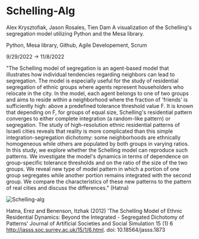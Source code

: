 # Schelling-Alg
Alex Krysztofiak, Jason Rosales, Tien Dam
A visualization of the Schelling's segregation model utilizing Python and the Mesa library.

Python, Mesa library, Github, Agile Developement, Scrum

9/29/2022 -> 11/8/2022

"The Schelling model of segregation is an agent-based model that illustrates how individual tendencies regarding neighbors can lead to segregation. The model is especially useful for the study of residential segregation of ethnic groups where agents represent householders who relocate in the city. In the model, each agent belongs to one of two groups and aims to reside within a neighborhood where the fraction of 'friends' is sufficiently high: above a predefined tolerance threshold value F. It is known that depending on F, for groups of equal size, Schelling's residential pattern converges to either complete integration (a random-like pattern) or segregation. The study of high-resolution ethnic residential patterns of Israeli cities reveals that reality is more complicated than this simple integration-segregation dichotomy: some neighborhoods are ethnically homogeneous while others are populated by both groups in varying ratios. In this study, we explore whether the Schelling model can reproduce such patterns. We investigate the model's dynamics in terms of dependence on group-specific tolerance thresholds and on the ratio of the size of the two groups. We reveal new type of model pattern in which a portion of one group segregates while another portion remains integrated with the second group. We compare the characteristics of these new patterns to the pattern of real cities and discuss the differences." (Hatna)


![Schelling-alg](https://user-images.githubusercontent.com/128325501/226498479-cd0514d9-f16d-4a6e-b6ec-9c2d39981f34.gif)

Hatna, Erez and Benenson, Itzhak (2012) 'The Schelling Model of Ethnic Residential Dynamics:  Beyond the Integrated - Segregated Dichotomy of Patterns' Journal of Artificial Societies and Social Simulation 15 (1) 6 <http://jasss.soc.surrey.ac.uk/15/1/6.html>. doi: 10.18564/jasss.1873
		
